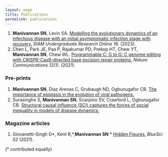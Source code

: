 ```yaml
---
layout: page
title: Publications 
permalink: publications
---
```


1. **Manivannan SN**, Levin SA. [Modelling the evolutionary dynamics of an infectious disease with an initial asymptomatic infection stage with recovery.](https://www.siam.org/media/j0iffxqy/s151755rr.pdf) _SIAM Undergraduate Research Online 16._ (2023).
2.  Chen L, Park JE, Paa P, Rajakumar PD, Prekop HT, Chew YT, **Manivannan SN**, Chew WL. [Programmable C: G to G: C genome editing with CRISPR-Cas9-directed base excision repair proteins.](https://www.nature.com/articles/s41467-021-21559-9) _Nature Communications 12(1)_. (2021).


### Pre-prints
1. **Manivannan SN**, Diaz Arenas C, Grubaugh ND, Ogbunugafor CB. [The importance of epistasis in the evolution of viral pathogens.](https://osf.io/preprints/osf/w56bq_v1)
2. Surasinghe S, **Manivannan SN**, Scarpino SV, Crawford L, Ogbunugafor CB. [Structural causal influence (SCI) captures the forces of social inequality in models of disease dynamics.](https://arxiv.org/pdf/2409.09096)


### Magazine articles
1. Giovanetti-Singh G\*, Kent R,\*,**Manivannan SN** \* [Hidden Figures.](https://issuu.com/bluesci/docs/issue52_issuu_copy) _BlueSci 52_ (2021).

(\* contributed equally)

